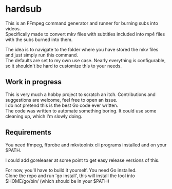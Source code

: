 # hardsub

This is an FFmpeg command generator and runner for burning subs into videos.  
Specifically made to convert mkv files with subtitles included into mp4 files with the subs burned into them.

The idea is to navigate to the folder where you have stored the mkv files and just simply run this command.  
The defaults are set to my own use case. Nearly everything is configurable, so it shouldn't be hard to customize
this to your needs.

## Work in progress
This is very much a hobby project to scratch an itch. Contributions and suggestions are welcome,
feel free to open an issue.  
I do not pretend this is the best Go code ever written.  
The code was written to automate something boring. It could use some cleaning up, which I'm slowly doing.

## Requirements
You need ffmpeg, ffprobe and mkvtoolnix cli programs installed and on your $PATH.  

I could add goreleaser at some point to get easy release versions of this.

For now, you'll have to build it yourself. You need Go installed.  
Clone the repo and run 'go install', this will install the tool into $HOME/go/bin/  (which should be in your $PATH)
